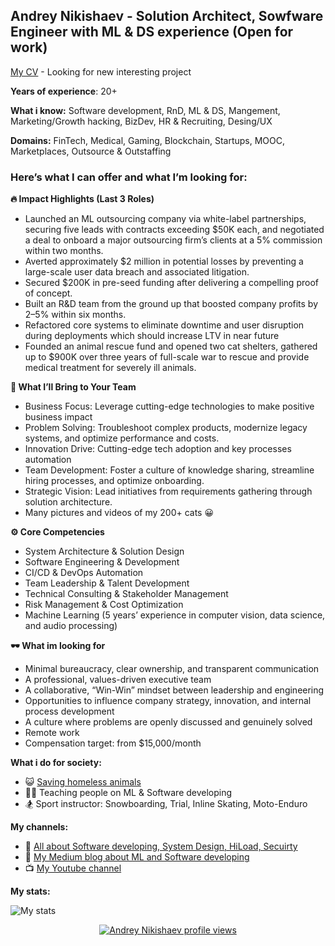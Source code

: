 ## Andrey Nikishaev - Solution Architect, Sowfware Engineer with ML & DS experience (Open for work)
[My CV](https://www.linkedin.com/in/creotiv/) - Looking for new interesting project

**Years of experience**: 20+

**What i know:** Software development, RnD, ML & DS, Mangement, Marketing/Growth hacking, BizDev, HR & Recruiting, Desing/UX 

**Domains:** FinTech, Medical, Gaming, Blockchain, Startups, MOOC, Marketplaces, Outsource & Outstaffing

### Here’s what I can offer and what I’m looking for:

**🔥 Impact Highlights (Last 3 Roles)**
- Launched an ML outsourcing company via white-label partnerships, securing five leads with contracts exceeding $50K each, and negotiated a deal to onboard a major outsourcing firm’s clients at a 5% commission within two months.
- Averted approximately $2 million in potential losses by preventing a large-scale user data breach and associated litigation.
- Secured $200K in pre-seed funding after delivering a compelling proof of concept.
- Built an R&D team from the ground up that boosted company profits by 2–5% within six months.
- Refactored core systems to eliminate downtime and user disruption during deployments which should increase LTV in near future
- Founded an animal rescue fund and opened two cat shelters, gathered up to $900K over three years of full-scale war to rescue and provide medical treatment for severely ill animals.

**🎯 What I’ll Bring to Your Team**
- Business Focus: Leverage cutting-edge technologies  to make positive business impact
- Problem Solving: Troubleshoot complex products, modernize legacy systems, and optimize performance and costs.
- Innovation Drive: Cutting-edge tech adoption and key processes automation
- Team Development: Foster a culture of knowledge sharing, streamline hiring processes, and optimize onboarding.
- Strategic Vision: Lead initiatives from requirements gathering through solution architecture.
- Many pictures and videos of my 200+ cats 😀

**⚙️ Core Competencies**
- System Architecture & Solution Design
- Software Engineering & Development
- CI/CD & DevOps Automation
- Team Leadership & Talent Development
- Technical Consulting & Stakeholder Management
- Risk Management & Cost Optimization
- Machine Learning (5 years’ experience in computer vision, data science, and audio processing)

**🕶️ What im looking for**
- Minimal bureaucracy, clear ownership, and transparent communication
- A professional, values-driven executive team
- A collaborative, “Win-Win” mindset between leadership and engineering
- Opportunities to influence company strategy, innovation, and internal process development
- A culture where problems are openly discussed and genuinely solved
- Remote work
- Compensation target: from $15,000/month

**What i do for society:**
- :smiley_cat: [Saving homeless animals](https://patreon.com/uah)
- :man_teacher: Teaching people on ML & Software developing
- :snowboarder: Sport instructor: Snowboarding, Trial, Inline Skating, Moto-Enduro

**My channels:**
- :page_facing_up: [All about Software developing, System Design, HiLoad, Secuirty](http://t.me/devs_world)
- :book: [My Medium blog about ML and Software developing](https://a-nikishaev.medium.com/)
- :tv: [My Youtube channel](https://www.youtube.com/@MiiDosvid)

**My stats:**

![My stats](https://github-readme-stats.vercel.app/api?username=creotiv&hide=contribs,prs)


<div style="text-align: center;">

[![Andrey Nikishaev profile views](https://u8views.com/api/v1/github/profiles/250125/views/day-week-month-total-count.svg)](https://u8views.com/github/creotiv)

</div>
